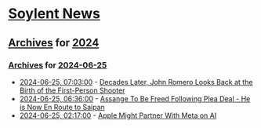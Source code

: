 # [Soylent News](../../../README.md)

## [Archives](../../index.md) for [2024](../index.md)

### [Archives](../../index.md) for [2024-06-25](index.md)

* [2024-06-25, 07:03:00](https://soylentnews.org/article.pl?sid=24/06/24/1722216&from=rss) - [Decades Later, John Romero Looks Back at the Birth of the First-Person Shooter](https://soylentnews.org/article.pl?sid=24/06/24/1722216&from=rss)
* [2024-06-25, 06:36:00](https://soylentnews.org/breakingnews/article.pl?sid=24/06/25/0626227&from=rss) - [Assange To Be Freed Following Plea Deal - He is Now En Route to Saipan](https://soylentnews.org/breakingnews/article.pl?sid=24/06/25/0626227&from=rss)
* [2024-06-25, 02:17:00](https://soylentnews.org/article.pl?sid=24/06/24/0348213&from=rss) - [Apple Might Partner With Meta on AI](https://soylentnews.org/article.pl?sid=24/06/24/0348213&from=rss)
